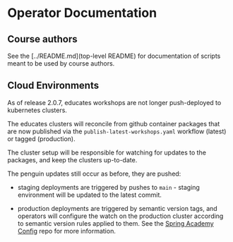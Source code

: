 # Operator Documentation

## Course authors
See the [../README.md](top-level README) for documentation of scripts meant to be used by course authors.

## Cloud Environments
As of release 2.0.7,
educates workshops are not longer push-deployed to kubernetes clusters.

The educates clusters will reconcile from github container packages that
are now published via the `publish-latest-workshops.yaml` workflow (latest)
or tagged (production).

The cluster setup will be responsible for watching for updates to the
packages, and keep the clusters up-to-date.

The penguin updates still occur as before,
they are pushed:

-   staging deployments are triggered by pushes to `main` -
    staging environment will be updated to the latest commit.

-   production deployments are triggered by semantic version tags,
    and operators will configure the watch on the production cluster
    according to semantic version rules applied to them.
    See the [Spring Academy Config](https://github.com/spring-academy-config) repo for more information.

